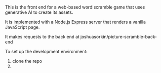 This is the front end for a web-based word scramble game that uses generative AI to create its assets.

It is implemented with a Node.js Express server that renders a vanilla JavaScript page.

It makes requests to the back end at joshuasorkin/picture-scramble-back-end

To set up the development environment:

1. clone the repo
2. 
